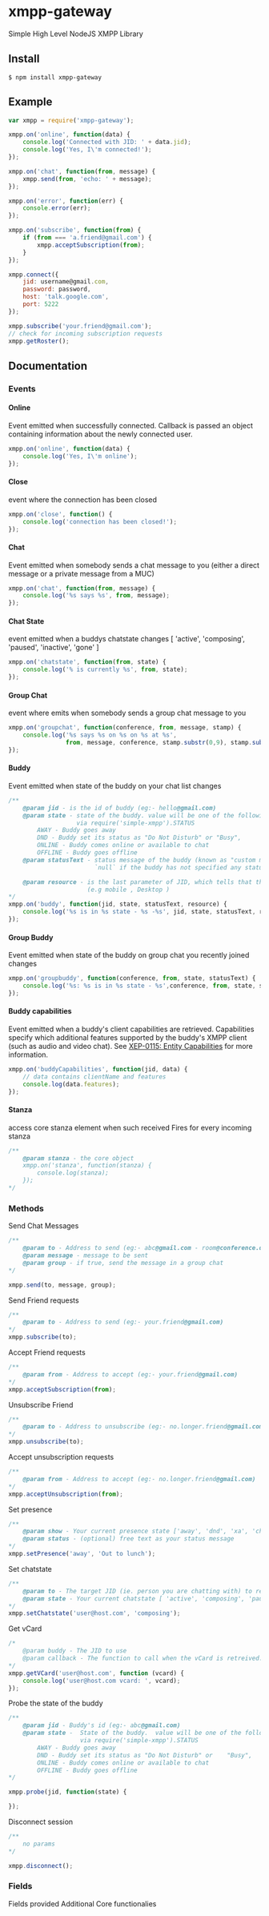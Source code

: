 # xmpp-gateway

Simple High Level NodeJS XMPP Library

## Install

`$ npm install xmpp-gateway`

## Example

```javascript
var xmpp = require('xmpp-gateway');

xmpp.on('online', function(data) {
	console.log('Connected with JID: ' + data.jid);
	console.log('Yes, I\'m connected!');
});

xmpp.on('chat', function(from, message) {
	xmpp.send(from, 'echo: ' + message);
});

xmpp.on('error', function(err) {
	console.error(err);
});

xmpp.on('subscribe', function(from) {
	if (from === 'a.friend@gmail.com') {
		xmpp.acceptSubscription(from);
	}
});

xmpp.connect({
	jid: username@gmail.com,
	password: password,
	host: 'talk.google.com',
	port: 5222
});

xmpp.subscribe('your.friend@gmail.com');
// check for incoming subscription requests
xmpp.getRoster();
```

## Documentation

### Events

#### Online
Event emitted when successfully connected. Callback is passed an object containing information about the newly connected user.

```javascript
xmpp.on('online', function(data) {
	console.log('Yes, I\'m online');
});
```

#### Close
event where the connection has been closed

```javascript
xmpp.on('close', function() {
	console.log('connection has been closed!');
});
```

#### Chat
Event emitted when somebody sends a chat message to you (either a direct message or a private message from a MUC)

```javascript
xmpp.on('chat', function(from, message) {
	console.log('%s says %s', from, message);
});
```

#### Chat State
event emitted when a buddys chatstate changes [ 'active', 'composing', 'paused', 'inactive', 'gone' ]

```javascript
xmpp.on('chatstate', function(from, state) {
	console.log('% is currently %s', from, state);
});
```

#### Group Chat
event where emits when somebody sends a group chat message to you

```javascript
xmpp.on('groupchat', function(conference, from, message, stamp) {
	console.log('%s says %s on %s on %s at %s', 
                from, message, conference, stamp.substr(0,9), stamp.substr(10));
});
```

#### Buddy
Event emitted when state of the buddy on your chat list changes

```javascript
/**
	@param jid - is the id of buddy (eg:- hello@gmail.com)
	@param state - state of the buddy. value will be one of the following constant can be access 
                   via require('simple-xmpp').STATUS
		AWAY - Buddy goes away
		DND - Buddy set its status as "Do Not Disturb" or "Busy",
		ONLINE - Buddy comes online or available to chat
		OFFLINE - Buddy goes offline
	@param statusText - status message of the buddy (known as "custom message" in Gmail).
                        `null` if the buddy has not specified any status text.

	@param resource - is the last parameter of JID, which tells that the user is logged in via with device. 
                      (e.g mobile , Desktop )
*/
xmpp.on('buddy', function(jid, state, statusText, resource) {
	console.log('%s is in %s state - %s -%s', jid, state, statusText, resource);
});
```
#### Group Buddy
Event emitted when state of the buddy on group chat you recently joined changes

```javascript
xmpp.on('groupbuddy', function(conference, from, state, statusText) {
	console.log('%s: %s is in %s state - %s',conference, from, state, statusText);
});
```
#### Buddy capabilities
Event emitted when a buddy's client capabilities are retrieved. Capabilities specify which additional
features supported by the buddy's XMPP client (such as audio and video chat). See
[XEP-0115: Entity Capabilities](http://xmpp.org/extensions/xep-0115.html) for more information.

```javascript
xmpp.on('buddyCapabilities', function(jid, data) {
	// data contains clientName and features
	console.log(data.features);
});
```

#### Stanza
access core stanza element when such received
Fires for every incoming stanza

```javascript
/**
	@param stanza - the core object
	xmpp.on('stanza', function(stanza) {
		console.log(stanza);
	});
*/
```

### Methods

Send Chat Messages

```javascript
/**
	@param to - Address to send (eg:- abc@gmail.com - room@conference.domain.tld)
	@param message - message to be sent
	@param group - if true, send the message in a group chat
*/

xmpp.send(to, message, group);
```

Send Friend requests

```javascript
/**
	@param to - Address to send (eg:- your.friend@gmail.com)
*/
xmpp.subscribe(to);
```

Accept Friend requests

```javascript
/**
	@param from - Address to accept (eg:- your.friend@gmail.com)
*/
xmpp.acceptSubscription(from);
```

Unsubscribe Friend

```javascript
/**
	@param to - Address to unsubscribe (eg:- no.longer.friend@gmail.com)
*/
xmpp.unsubscribe(to);
```

Accept unsubscription requests

```javascript
/**
	@param from - Address to accept (eg:- no.longer.friend@gmail.com)
*/
xmpp.acceptUnsubscription(from);
```

Set presence

```javascript
/**
	@param show - Your current presence state ['away', 'dnd', 'xa', 'chat']
	@param status - (optional) free text as your status message
*/
xmpp.setPresence('away', 'Out to lunch');
```

Set chatstate

```javascript
/**
	@param to - The target JID (ie. person you are chatting with) to receive the chatstate
	@param state - Your current chatstate [ 'active', 'composing', 'paused', 'inactive', 'gone' ]
*/
xmpp.setChatstate('user@host.com', 'composing');
```

Get vCard

```javascript
/*
	@param buddy - The JID to use
	@param callback - The function to call when the vCard is retreived. The returned data will be a JSON object
*/
xmpp.getVCard('user@host.com', function (vcard) {
	console.log('user@host.com vcard: ', vcard);
});
```

Probe the state of the buddy

```javascript
/**
	@param jid - Buddy's id (eg:- abc@gmail.com)
	@param state -	State of the buddy.	 value will be one of the following constant can be access 
                    via require('simple-xmpp').STATUS
		AWAY - Buddy goes away
		DND - Buddy set its status as "Do Not Disturb" or	 "Busy",
		ONLINE - Buddy comes online or available to chat
		OFFLINE - Buddy goes offline
*/

xmpp.probe(jid, function(state) {

});
```

Disconnect session

```javascript
/**
	no params
*/

xmpp.disconnect();
```

### Fields
Fields provided Additional Core functionalies